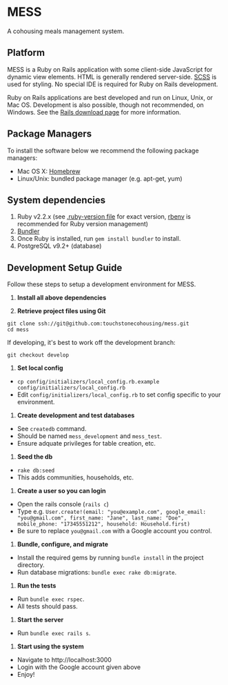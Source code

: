 # MESS
A cohousing meals management system.

## Platform
MESS is a Ruby on Rails application with some client-side JavaScript for dynamic view elements. HTML is generally rendered server-side. [SCSS](http://sass-lang.com/) is used for styling. No special IDE is required for Ruby on Rails development.

Ruby on Rails applications are best developed and run on Linux, Unix, or Mac OS. Development is also possible, though not recommended, on Windows. See the [Rails download page](http://rubyonrails.org/download/) for more information.

## Package Managers

To install the software below we recommend the following package managers:

- Mac OS X: [Homebrew](http://brew.sh/)
- Linux/Unix: bundled package manager (e.g. apt-get, yum)

## System dependencies
1. Ruby v2.2.x (see [.ruby-version file](.ruby-version) for exact version, [rbenv](https://github.com/sstephenson/rbenv) is recommended for Ruby version management)
1. [Bundler](http://bundler.io/)
  1. Once Ruby is installed, run `gem install bundler` to install.
1. PostgreSQL v9.2+ (database)

## Development Setup Guide
Follow these steps to setup a development environment for MESS.

1. **Install all above dependencies**

1. **Retrieve project files using Git**

  ```
  git clone ssh://git@github.com:touchstonecohousing/mess.git
  cd mess
  ```

  If developing, it's best to work off the development branch:

  ```
  git checkout develop
  ```

1. **Set local config**
  - `cp config/initializers/local_config.rb.example config/initializers/local_config.rb`
  - Edit `config/initializers/local_config.rb` to set config specific to your environment.

1. **Create development and test databases**
  - See `createdb` command.
  - Should be named `mess_development` and `mess_test`.
  - Ensure adquate privileges for table creation, etc.

1. **Seed the db**
  - `rake db:seed`
  - This adds communities, households, etc.

1. **Create a user so you can login**
  - Open the rails console (`rails c`)
  - Type e.g. `User.create!(email: "you@example.com", google_email: "you@gmail.com", first_name: "Jane", last_name: "Doe", mobile_phone: "17345551212", household: Household.first)`
  - Be sure to replace `you@gmail.com` with a Google account you control.

1. **Bundle, configure, and migrate**
  - Install the required gems by running `bundle install` in the project directory.
  - Run database migrations: `bundle exec rake db:migrate`.

1. **Run the tests**
  - Run `bundle exec rspec`.
  - All tests should pass.

1. **Start the server**
  - Run `bundle exec rails s`.

1. **Start using the system**
  - Navigate to http://localhost:3000
  - Login with the Google account given above
  - Enjoy!
